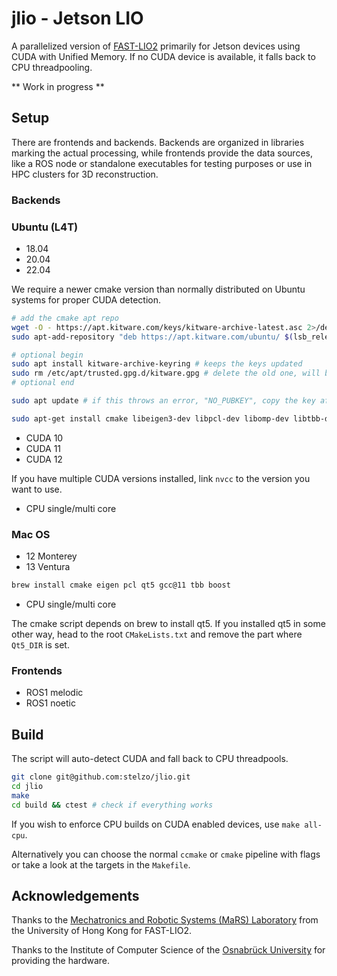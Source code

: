 # jlio - Jetson LIO

A parallelized version of [FAST-LIO2](https://github.com/hku-mars/FAST_LIO) primarily for Jetson devices using CUDA with Unified Memory. If no CUDA device is available, it falls back to CPU threadpooling.

** Work in progress **

## Setup
There are frontends and backends. Backends are organized in libraries marking the actual processing, while frontends provide the data sources, like a ROS node or standalone executables for testing purposes or use in HPC clusters for 3D reconstruction.

### Backends

### Ubuntu (L4T)
- 18.04
- 20.04
- 22.04

We require a newer cmake version than normally distributed on Ubuntu systems for proper CUDA detection.
```bash
# add the cmake apt repo
wget -O - https://apt.kitware.com/keys/kitware-archive-latest.asc 2>/dev/null | gpg --dearmor - | sudo tee /etc/apt/trusted.gpg.d/kitware.gpg >/dev/null
sudo apt-add-repository "deb https://apt.kitware.com/ubuntu/ $(lsb_release -cs) main"

# optional begin
sudo apt install kitware-archive-keyring # keeps the keys updated
sudo rm /etc/apt/trusted.gpg.d/kitware.gpg # delete the old one, will be auto replaced at next update
# optional end

sudo apt update # if this throws an error, "NO_PUBKEY", copy the key after and do sudo apt-key adv --keyserver keyserver.ubuntu.com --recv-key <KEY>

sudo apt-get install cmake libeigen3-dev libpcl-dev libomp-dev libtbb-dev libboost-dev clang clang++
```

- CUDA 10
- CUDA 11
- CUDA 12

If you have multiple CUDA versions installed, link `nvcc` to the version you want to use.

- CPU single/multi core

### Mac OS
- 12 Monterey
- 13 Ventura

```bash
brew install cmake eigen pcl qt5 gcc@11 tbb boost
```

- CPU single/multi core

The cmake script depends on brew to install qt5. If you installed qt5 in some other way, head to the root `CMakeLists.txt` and remove the part where `Qt5_DIR` is set.

### Frontends
- ROS1 melodic
- ROS1 noetic


## Build
The script will auto-detect CUDA and fall back to CPU threadpools.
```bash
git clone git@github.com:stelzo/jlio.git
cd jlio
make
cd build && ctest # check if everything works
```
If you wish to enforce CPU builds on CUDA enabled devices, use `make all-cpu`.

Alternatively you can choose the normal `ccmake` or `cmake` pipeline with flags or take a look at the targets in the `Makefile`.

## Acknowledgements
Thanks to the [Mechatronics and Robotic Systems (MaRS) Laboratory](https://mars.hku.hk) from the University of Hong Kong for FAST-LIO2.

Thanks to the Institute of Computer Science of the [Osnabrück University](https://www.uni-osnabrueck.de/en/home/) for providing the hardware.
